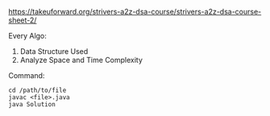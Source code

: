 https://takeuforward.org/strivers-a2z-dsa-course/strivers-a2z-dsa-course-sheet-2/

Every Algo:
1. Data Structure Used
2. Analyze Space and Time Complexity

Command:
```
cd /path/to/file
javac <file>.java
java Solution
```
